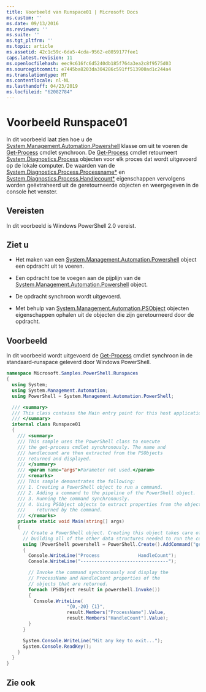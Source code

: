 ```yaml
---
title: Voorbeeld van Runspace01 | Microsoft Docs
ms.custom: ''
ms.date: 09/13/2016
ms.reviewer: ''
ms.suite: ''
ms.tgt_pltfrm: ''
ms.topic: article
ms.assetid: 42c1c59c-6da5-4cda-9562-e8059177fee1
caps.latest.revision: 11
ms.openlocfilehash: eec9c616fc6d5240db185f764a3ea2c8f9575d03
ms.sourcegitcommit: e7445ba8203da304286c591ff513900ad1c244a4
ms.translationtype: MT
ms.contentlocale: nl-NL
ms.lasthandoff: 04/23/2019
ms.locfileid: "62082784"
---
```

# <a name="runspace01-sample"></a>Voorbeeld Runspace01

In dit voorbeeld laat zien hoe u de [System.Management.Automation.Powershell](/dotnet/api/system.management.automation.powershell) klasse om uit te voeren de [Get-Process](/powershell/module/Microsoft.PowerShell.Management/Get-Process) cmdlet synchroon. De [Get-Process](/powershell/module/Microsoft.PowerShell.Management/Get-Process) cmdlet retourneert [System.Diagnostics.Process](/dotnet/api/System.Diagnostics.Process) objecten voor elk proces dat wordt uitgevoerd op de lokale computer. De waarden van de [System.Diagnostics.Process.Processname*](/dotnet/api/System.Diagnostics.Process.ProcessName) en [System.Diagnostics.Process.Handlecount*](/dotnet/api/System.Diagnostics.Process.Handlecount) eigenschappen vervolgens worden geëxtraheerd uit de geretourneerde objecten en weergegeven in de console het venster.

## <a name="requirements"></a>Vereisten

 In dit voorbeeld is Windows PowerShell 2.0 vereist.

## <a name="demonstrates"></a>Ziet u

- Het maken van een [System.Management.Automation.Powershell](/dotnet/api/system.management.automation.powershell) object een opdracht uit te voeren.

- Een opdracht toe te voegen aan de pijplijn van de [System.Management.Automation.Powershell](/dotnet/api/system.management.automation.powershell) object.

- De opdracht synchroon wordt uitgevoerd.

- Met behulp van [System.Management.Automation.PSObject](/dotnet/api/System.Management.Automation.PSObject) objecten eigenschappen ophalen uit de objecten die zijn geretourneerd door de opdracht.

## <a name="example"></a>Voorbeeld

 In dit voorbeeld wordt uitgevoerd de [Get-Process](/powershell/module/Microsoft.PowerShell.Management/Get-Process) cmdlet synchroon in de standaard-runspace geleverd door Windows PowerShell.

```csharp
namespace Microsoft.Samples.PowerShell.Runspaces
{
  using System;
  using System.Management.Automation;
  using PowerShell = System.Management.Automation.PowerShell;

  /// <summary>
  /// This class contains the Main entry point for this host application.
  /// </summary>
  internal class Runspace01
  {
    /// <summary>
    /// This sample uses the PowerShell class to execute
    /// the get-process cmdlet synchronously. The name and
    /// handlecount are then extracted from the PSObjects
    /// returned and displayed.
    /// </summary>
    /// <param name="args">Parameter not used.</param>
    /// <remarks>
    /// This sample demonstrates the following:
    /// 1. Creating a PowerShell object to run a command.
    /// 2. Adding a command to the pipeline of the PowerShell object.
    /// 3. Running the command synchronously.
    /// 4. Using PSObject objects to extract properties from the objects
    ///    returned by the command.
    /// </remarks>
    private static void Main(string[] args)
    {
      // Create a PowerShell object. Creating this object takes care of
      // building all of the other data structures needed to run the command.
      using (PowerShell powershell = PowerShell.Create().AddCommand("get-process"))
      {
        Console.WriteLine("Process              HandleCount");
        Console.WriteLine("--------------------------------");

        // Invoke the command synchronously and display the
        // ProcessName and HandleCount properties of the
        // objects that are returned.
        foreach (PSObject result in powershell.Invoke())
        {
          Console.WriteLine(
                      "{0,-20} {1}",
                      result.Members["ProcessName"].Value,
                      result.Members["HandleCount"].Value);
        }
      }

      System.Console.WriteLine("Hit any key to exit...");
      System.Console.ReadKey();
    }
  }
}
```

## <a name="see-also"></a>Zie ook
